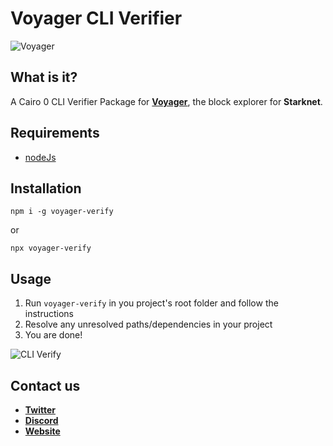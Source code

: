 # Voyager CLI Verifier

![Voyager](https://raw.githubusercontent.com/NethermindEth/voyager-verify/master/assets/voyager.png)

## What is it?

A Cairo 0 CLI Verifier Package for **[Voyager](https://voyager.online)**, the block explorer for **Starknet**.

## Requirements
- [nodeJs](https://nodejs.org/en/)

## Installation

```
npm i -g voyager-verify
```

or

```
npx voyager-verify
```

## Usage

1. Run `voyager-verify` in you project's root folder and follow the instructions
1. Resolve any unresolved paths/dependencies in your project
1. You are done!

![CLI Verify](https://raw.githubusercontent.com/NethermindEth/voyager-verify/master/assets/cli-verify.gif)

## Contact us
- **[Twitter](https://twitter.com/0xvoyageronline)**
- **[Discord](https://discord.gg/qypnmzkhbc)**
- **[Website](https://voyager.online)**
